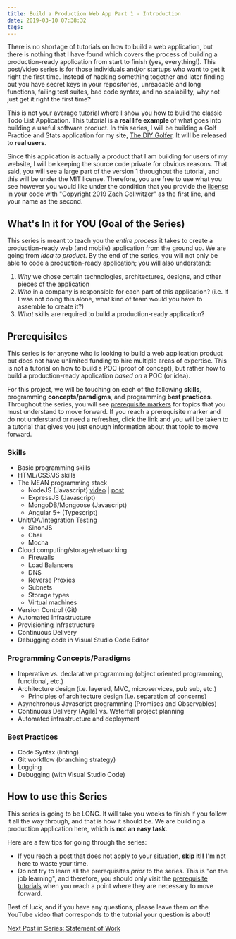 ```yaml
---
title: Build a Production Web App Part 1 - Introduction
date: 2019-03-10 07:38:32
tags:
---
```


There is no shortage of tutorials on how to build a web application, but there is nothing that I have found which covers the process of building a production-ready application from start to finish (yes, everything!). This post/video series is for those individuals and/or startups who want to get it right the first time. Instead of hacking something together and later finding out you have secret keys in your repositories, unreadable and long functions, failing test suites, bad code syntax, and no scalability, why not just get it right the first time?

This is not your average tutorial where I show you how to build the classic Todo List Application.  This tutorial is a **real life example** of what goes into building a useful software product.  In this series, I will be building a Golf Practice and Stats application for my site, [The DIY Golfer](https://www.thediygolfer.com).  It will be released to **real users**.

Since this application is actually a product that I am building for users of my website, I will be keeping the source code private for obvious reasons.  That said, you will see a large part of the version 1 throughout the tutorial, and this will be under the MIT license. Therefore, you are free to use what you see however you would like under the condition that you provide the [license](https://opensource.org/licenses/MIT) in your code with "Copyright 2019 Zach Gollwitzer" as the first line, and your name as the second.

## What's In it for YOU (Goal of the Series)

This series is meant to teach you the _entire process_ it takes to create a production-ready web (and mobile) application from the ground up.  We are going from _idea to product_.  By the end of the series, you will not only be able to code a production-ready application; you will also understand: 

1. _Why_ we chose certain technologies, architectures, designs, and other pieces of the application
2. _Who_ in a company is responsible for each part of this application? (i.e. If I was not doing this alone, what kind of team would you have to assemble to create it?)
3. _What_ skills are required to build a production-ready application?

## Prerequisites

This series is for anyone who is looking to build a web application product but does not have unlimited funding to hire multiple areas of expertise. This is not a tutorial on how to build a POC (proof of concept), but rather how to build a production-ready application _based on_ a POC (or idea).

For this project, we will be touching on each of the following **skills**, programming **concepts/paradigms**, and programming **best practices**.  Throughout the series, you will see <span class="ext-topics">[prerequisite markers]()</span> for topics that you must understand to move forward.  If you reach a prerequisite marker and do not understand or need a refresher, click the link and you will be taken to a tutorial that gives you just enough information about that topic to move forward. 

### Skills 

- Basic programming skills
- HTML/CSS/JS skills
- The MEAN programming stack 
    - NodeJS (Javascript) [video]() | [post]()
    - ExpressJS (Javascript)
    - MongoDB/Mongoose (Javascript)
    - Angular 5+ (Typescript)
- Unit/QA/Integration Testing 
    - SinonJS
    - Chai
    - Mocha
- Cloud computing/storage/networking
    - Firewalls 
    - Load Balancers 
    - DNS 
    - Reverse Proxies 
    - Subnets 
    - Storage types 
    - Virtual machines
- Version Control (Git)
- Automated Infrastructure
- Provisioning Infrastructure
- Continuous Delivery
- Debugging code in Visual Studio Code Editor

### Programming Concepts/Paradigms

- Imperative vs. declarative programming (object oriented programming, functional, etc.)
- Architecture design (i.e. layered, MVC, microservices, pub sub, etc.)
    - Principles of architecture design (i.e. separation of concerns)
- Asynchronous Javascript programming (Promises and Observables)
- Continuous Delivery (Agile) vs. Waterfall project planning
- Automated infrastructure and deployment

### Best Practices 

- Code Syntax (linting)
- Git workflow (branching strategy)
- Logging 
- Debugging (with Visual Studio Code)

## How to use this Series

This series is going to be LONG. It will take you weeks to finish if you follow it all the way through, and that is how it should be. We are building a production application here, which is **not an easy task**.

Here are a few tips for going through the series: 

* If you reach a post that does not apply to your situation, **skip it!!**  I'm not here to waste your time.
* Do not try to learn all the prerequisites _prior_ to the series.  This is "on the job learning", and therefore, you should only visit the <span class="ext-topics">[prerequisite tutorials]()</span> when you reach a point where they are necessary to move forward.

Best of luck, and if you have any questions, please leave them on the YouTube video that corresponds to the tutorial your question is about!

[Next Post in Series: Statement of Work](/blog/2019/build-production-web-app-part-2/)